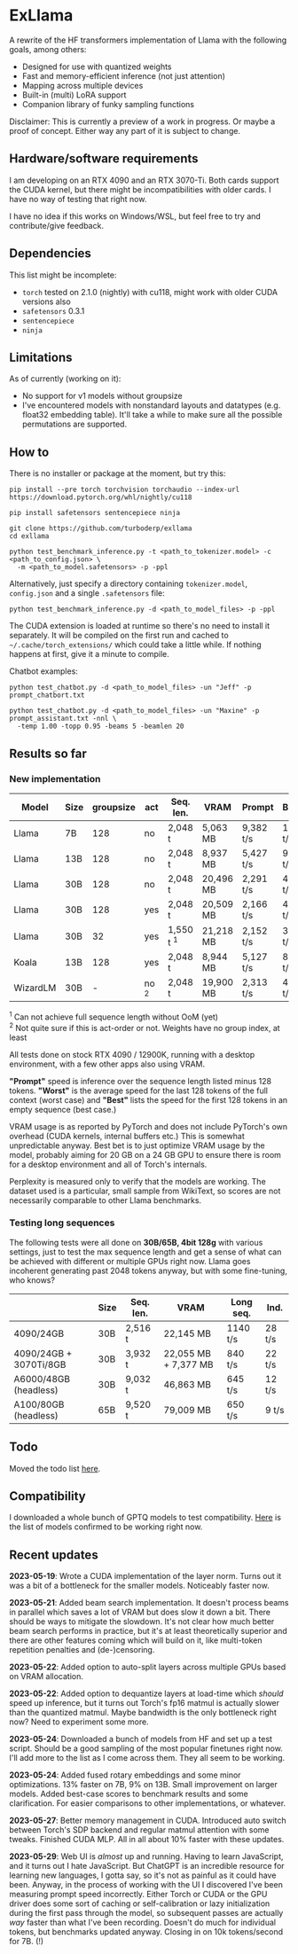 # ExLlama

A rewrite of the HF transformers implementation of Llama with the following goals, among others:

* Designed for use with quantized weights
* Fast and memory-efficient inference (not just attention)
* Mapping across multiple devices
* Built-in (multi) LoRA support
* Companion library of funky sampling functions

Disclaimer: This is currently a preview of a work in progress. Or maybe a proof of concept. Either way any part of it
is subject to change.

## Hardware/software requirements

I am developing on an RTX 4090 and an RTX 3070-Ti. Both cards support the CUDA kernel, but there might be
incompatibilities with older cards. I have no way of testing that right now.

I have no idea if this works on Windows/WSL, but feel free to try and contribute/give feedback.

## Dependencies

This list might be incomplete:

* `torch` tested on 2.1.0 (nightly) with cu118, might work with older CUDA versions also
* `safetensors` 0.3.1
* `sentencepiece`
* `ninja`

## Limitations

As of currently (working on it):

- No support for v1 models without groupsize
- I've encountered models with nonstandard layouts and datatypes (e.g. float32 embedding table). It'll take a while
to make sure all the possible permutations are supported.

## How to

There is no installer or package at the moment, but try this:

    pip install --pre torch torchvision torchaudio --index-url https://download.pytorch.org/whl/nightly/cu118
    
    pip install safetensors sentencepiece ninja

    git clone https://github.com/turboderp/exllama
    cd exllama

    python test_benchmark_inference.py -t <path_to_tokenizer.model> -c <path_to_config.json> \ 
      -m <path_to_model.safetensors> -p -ppl

Alternatively, just specify a directory containing `tokenizer.model`, `config.json` and a single `.safetensors` file: 

    python test_benchmark_inference.py -d <path_to_model_files> -p -ppl

The CUDA extension is loaded at runtime so there's no need to install it separately. It will be compiled on the first
run and cached to `~/.cache/torch_extensions/` which could take a little while. If nothing happens at first, give it
a minute to compile.

Chatbot examples:

    python test_chatbot.py -d <path_to_model_files> -un "Jeff" -p prompt_chatbort.txt

    python test_chatbot.py -d <path_to_model_files> -un "Maxine" -p prompt_assistant.txt -nnl \
      -temp 1.00 -topp 0.95 -beams 5 -beamlen 20

## Results so far

### New implementation
| Model    | Size | groupsize | act             | Seq. len.            | VRAM      | Prompt    | Best    | Worst   | Ppl  |
|----------|------|-----------|-----------------|----------------------|-----------|-----------|---------|---------|------|
| Llama    | 7B   | 128       | no              | 2,048 t              | 5,063 MB  | 9,382 t/s | 151 t/s | 129 t/s | 6.45 |
| Llama    | 13B  | 128       | no              | 2,048 t              | 8,937 MB  | 5,427 t/s | 94 t/s  | 80 t/s  | 5.62 |
| Llama    | 30B  | 128       | no              | 2,048 t              | 20,496 MB | 2,291 t/s | 44 t/s  | 37 t/s  | 4.60 |
| Llama    | 30B  | 128       | yes             | 2,048 t              | 20,509 MB | 2,166 t/s | 41 t/s  | 36 t/s  | 4.55 |
| Llama    | 30B  | 32        | yes             | 1,550 t <sup>1</sup> | 21,218 MB | 2,152 t/s | 38 t/s  | 34 t/s  | 4.52 |
| Koala    | 13B  | 128       | yes             | 2,048 t              | 8,944 MB  | 5,127 t/s | 86 t/s  | 75 t/s  | 6.73 |
| WizardLM | 30B  | -         | no <sup>2</sup> | 2,048 t              | 19,900 MB | 2,313 t/s | 45 t/s  | 38 t/s  | 5.75 |

<sup>1</sup> Can not achieve full sequence length without OoM (yet)  
<sup>2</sup> Not quite sure if this is act-order or not. Weights have no group index, at least   

All tests done on stock RTX 4090 / 12900K, running with a desktop environment, with a few other apps also using VRAM.

**"Prompt"** speed is inference over the sequence length listed minus 128 tokens. **"Worst"** is the average speed for
the last 128 tokens of the full context (worst case) and **"Best"** lists the speed for the first 128 tokens in an
empty sequence (best case.)

VRAM usage is as reported by PyTorch and does not include PyTorch's own overhead (CUDA kernels,
internal buffers etc.) This is somewhat unpredictable anyway. Best bet is to just optimize VRAM usage by the model,
probably aiming for 20 GB on a 24 GB GPU to ensure there is room for a desktop environment and all of Torch's
internals.

Perplexity is measured only to verify that the models are working. The dataset used is a particular, small sample from
WikiText, so scores are not necessarily comparable to other Llama benchmarks.

### Testing long sequences
The following tests were all done on **30B/65B, 4bit 128g** with various settings, just to test the max sequence length
and get a sense of what can be achieved with different or multiple GPUs right now. Llama goes incoherent generating 
past 2048 tokens anyway, but with some fine-tuning, who knows? 

|                        | Size | Seq. len. | VRAM                 | Long seq. | Ind.   | 
|------------------------|------|-----------|----------------------|-----------|--------|
| 4090/24GB              | 30B  | 2,516 t   | 22,145 MB            | 1140 t/s  | 28 t/s |
| 4090/24GB + 3070Ti/8GB | 30B  | 3,932 t   | 22,055 MB + 7,377 MB | 840 t/s   | 22 t/s |
| A6000/48GB (headless)  | 30B  | 9,032 t   | 46,863 MB            | 645 t/s   | 12 t/s |
| A100/80GB (headless)   | 65B  | 9,520 t   | 79,009 MB            | 650 t/s   | 9 t/s  |

## Todo

Moved the todo list [here](TODO.md).  

## Compatibility

I downloaded a whole bunch of GPTQ models to test compatibility. [Here](model_compatibility.md) is the list of models
confirmed to be working right now.

## Recent updates

**2023-05-19**: Wrote a CUDA implementation of the layer norm. Turns out it was a bit of a bottleneck for the smaller
models. Noticeably faster now.

**2023-05-21**: Added beam search implementation. It doesn't process beams in parallel which saves a lot of VRAM but
does slow it down a bit. There should be ways to mitigate the slowdown. It's not clear how much better beam search
performs in practice, but it's at least theoretically superior and there are other features coming which will build
on it, like multi-token repetition penalties and (de-)censoring.

**2023-05-22**: Added option to auto-split layers across multiple GPUs based on VRAM allocation. 

**2023-05-22**: Added option to dequantize layers at load-time which _should_ speed up inference, but it turns out
Torch's fp16 matmul is actually slower than the quantized matmul. Maybe bandwidth is the only bottleneck right now?
Need to experiment some more.

**2023-05-24**: Downloaded a bunch of models from HF and set up a test script. Should be a good sampling of the most
popular finetunes right now. I'll add more to the list as I come across them. They all seem to be working.

**2023-05-24**: Added fused rotary embeddings and some minor optimizations. 13% faster on 7B, 9% on 13B. Small
improvement on larger models. Added best-case scores to benchmark results and some clarification. For easier
comparisons to other implementations, or whatever.

**2023-05-27**: Better memory management in CUDA. Introduced auto switch between Torch's SDP backend and regular 
matmul attention with some tweaks. Finished CUDA MLP. All in all about 10% faster with these updates.

**2023-05-29**: Web UI is _almost_ up and running. Having to learn JavaScript, and it turns out I hate JavaScript. But
ChatGPT is an incredible resource for learning new languages, I gotta say, so it's not as painful as it could have
been. Anyway, in the process of working with the UI I discovered I've been measuring prompt speed incorrectly. Either
Torch or CUDA or the GPU driver does some sort of caching or self-calibration or lazy initialization during the first
pass through the model, so subsequent passes are actually _way_ faster than what I've been recording. Doesn't do much
for individual tokens, but benchmarks updated anyway. Closing in on 10k tokens/second for 7B. (!)